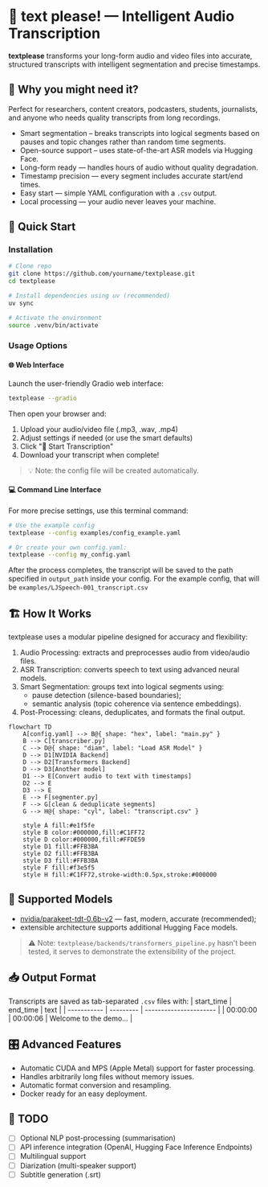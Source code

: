 # 📝 text please! — Intelligent Audio Transcription

**textplease** transforms your long-form audio and video files into accurate, structured transcripts with intelligent segmentation and precise timestamps.

## 🎯 Why you might need it?
Perfect for researchers, content creators, podcasters, students, journalists, and anyone who needs quality transcripts from long recordings.
- Smart segmentation – breaks transcripts into logical segments based on pauses and topic changes rather than random time segments.
- Open-source support – uses state-of-the-art ASR models via Hugging Face.
- Long-form ready — handles hours of audio without quality degradation.
- Timestamp precision — every segment includes accurate start/end times.
- Easy start — simple YAML configuration with a `.csv` output.
- Local processing — your audio never leaves your machine.

## 🚀 Quick Start

### Installation
```bash
# Clone repo
git clone https://github.com/yourname/textplease.git
cd textplease

# Install dependencies using uv (recommended)
uv sync

# Activate the environment
source .venv/bin/activate
```

### Usage Options

#### 🌐 Web Interface
Launch the user-friendly Gradio web interface:
```bash
textplease --gradio
```

Then open your browser and:
1. Upload your audio/video file (.mp3, .wav, .mp4)
2. Adjust settings if needed (or use the smart defaults)
3. Click "🚀 Start Transcription"
4. Download your transcript when complete!

> 💡 Note: the config file will be created automatically.

#### 💻 Command Line Interface
For more precise settings, use this terminal command:
```bash
# Use the example config
textplease --config examples/config_example.yaml

# Or create your own config.yaml:
textplease --config my_config.yaml
```
After the process completes, the transcript will be saved to the path specified in `output_path` inside your config. For the example config, that will be `examples/LJSpeech-001_transcript.csv`

## 🏗️ How It Works
textplease uses a modular pipeline designed for accuracy and flexibility:
1. Audio Processing: extracts and preprocesses audio from video/audio files.
2. ASR Transcription: converts speech to text using advanced neural models.
3. Smart Segmentation: groups text into logical segments using:
    - pause detection (silence-based boundaries);
    - semantic analysis (topic coherence via sentence embeddings).
4. Post-Processing: cleans, deduplicates, and formats the final output.
```mermaid
flowchart TD
    A[config.yaml] --> B@{ shape: "hex", label: "main.py" }
    B --> C[transcriber.py]
    C --> D@{ shape: "diam", label: "Load ASR Model" }
    D --> D1[NVIDIA Backend]
    D --> D2[Transformers Backend]
    D --> D3[Another model]
    D1 --> E[Convert audio to text with timestamps]
    D2 --> E
    D3 --> E
    E --> F[segmenter.py]
    F --> G[clean & deduplicate segments]
    G --> H@{ shape: "cyl", label: "transcript.csv" }
    
    style A fill:#e1f5fe
    style B color:#000000,fill:#C1FF72
    style D color:#000000,fill:#FFDE59
    style D1 fill:#FFB3BA
    style D2 fill:#FFB3BA
    style D3 fill:#FFB3BA
    style F fill:#f3e5f5
    style H fill:#C1FF72,stroke-width:0.5px,stroke:#000000
```

## 🤖 Supported Models
- [nvidia/parakeet-tdt-0.6b-v2](https://huggingface.co/nvidia/parakeet-tdt-0.6b-v2) — fast, modern, accurate (recommended);
- extensible architecture supports additional Hugging Face models.

> ⚠️ Note: `textplease/backends/transformers_pipeline.py` hasn't been tested, it serves to demonstrate the extensibility of the project.

## 📥 Output Format
Transcripts are saved as tab-separated `.csv` files with:
| start\_time | end\_time | text                   |
| ----------- | --------- | ---------------------- |
| 00:00:00    | 00:00:06  | Welcome to the demo... |


## 🎛️ Advanced Features
- Automatic CUDA and MPS (Apple Metal) support for faster processing.
- Handles arbitrarily long files without memory issues.
- Automatic format conversion and resampling.
- Docker ready for an easy deployment.

## 📌 TODO
- [ ] Optional NLP post-processing (summarisation)
- [ ] API inference integration (OpenAI, Hugging Face Inference Endpoints)
- [ ] Multilingual support
- [ ] Diarization (multi-speaker support)
- [ ] Subtitle generation (.srt)